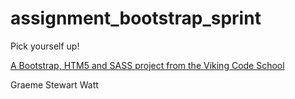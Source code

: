 assignment_bootstrap_sprint
===========================

Pick yourself up!

[A Bootstrap, HTM5 and SASS project from the Viking Code School](http://www.vikingcodeschool.com)


Graeme Stewart Watt
